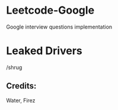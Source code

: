 # Leetcode-Google
Google interview questions implementation

# Leaked Drivers

/shrug

## Credits:
Water,
Firez
